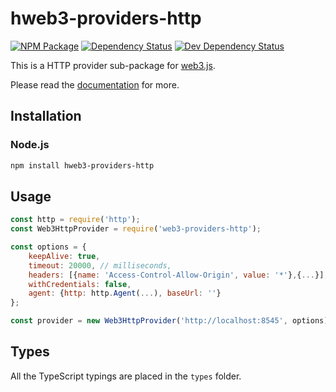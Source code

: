 # hweb3-providers-http

[![NPM Package][npm-image]][npm-url] [![Dependency Status][deps-image]][deps-url] [![Dev Dependency Status][deps-dev-image]][deps-dev-url]

This is a HTTP provider sub-package for [web3.js][repo].

Please read the [documentation][docs] for more.

## Installation

### Node.js

```bash
npm install hweb3-providers-http
```

## Usage

```js
const http = require('http');
const Web3HttpProvider = require('web3-providers-http');

const options = {
    keepAlive: true,
    timeout: 20000, // milliseconds,
    headers: [{name: 'Access-Control-Allow-Origin', value: '*'},{...}],
    withCredentials: false,
    agent: {http: http.Agent(...), baseUrl: ''}
};

const provider = new Web3HttpProvider('http://localhost:8545', options);
```

## Types

All the TypeScript typings are placed in the `types` folder.

[docs]: http://web3js.readthedocs.io/en/1.0/
[repo]: https://github.com/ethereum/web3.js
[npm-image]: https://img.shields.io/npm/dm/web3-providers-http.svg
[npm-url]: https://npmjs.org/package/web3-providers-http
[deps-image]: https://david-dm.org/ethereum/web3.js/1.x/status.svg?path=packages/web3-providers-http
[deps-url]: https://david-dm.org/ethereum/web3.js/1.x?path=packages/web3-providers-http
[deps-dev-image]: https://david-dm.org/ethereum/web3.js/1.x/dev-status.svg?path=packages/web3-providers-http
[deps-dev-url]: https://david-dm.org/ethereum/web3.js/1.x?type=dev&path=packages/web3-providers-http
